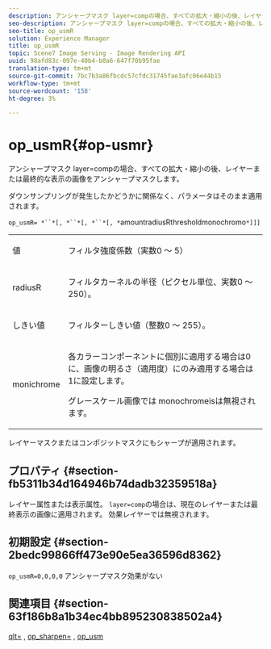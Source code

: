 ```yaml
---
description: アンシャープマスク layer=compの場合、すべての拡大・縮小の後、レイヤーまたは最終的な表示の画像をアンシャープマスクします。
seo-description: アンシャープマスク layer=compの場合、すべての拡大・縮小の後、レイヤーまたは最終的な表示の画像をアンシャープマスクします。
seo-title: op_usmR
solution: Experience Manager
title: op_usmR
topic: Scene7 Image Serving - Image Rendering API
uuid: 98afd83c-097e-40b4-b0a6-647f70b95fae
translation-type: tm+mt
source-git-commit: 7bc7b3a86fbcdc57cfdc31745fae3afc06e44b15
workflow-type: tm+mt
source-wordcount: '158'
ht-degree: 3%

---
```



# op_usmR{#op-usmr}

アンシャープマスク layer=compの場合、すべての拡大・縮小の後、レイヤーまたは最終的な表示の画像をアンシャープマスクします。

ダウンサンプリングが発生したかどうかに関係なく、パラメータはそのまま適用されます。

`op_usmR= *``*[, *``*[, *``*[, *`amountradiusRthresholdmonochromo`*]]]`

<table id="simpletable_0697E3BCB45F41C494D93A6017ADD2BF"> 
 <tr class="strow"> 
  <td class="stentry"> <p><span class="codeph"><span class="varname"> 値</span></span> </p></td> 
  <td class="stentry"> <p>フィルタ強度係数（実数0 ～ 5） </p></td> 
 </tr> 
 <tr class="strow"> 
  <td class="stentry"> <p><span class="codeph"><span class="varname"> radiusR</span></span> </p></td> 
  <td class="stentry"> <p>フィルタカーネルの半径（ピクセル単位、実数0 ～ 250）。 </p></td> 
 </tr> 
 <tr class="strow"> 
  <td class="stentry"> <p><span class="codeph"><span class="varname"> しきい値</span></span> </p></td> 
  <td class="stentry"> <p>フィルターしきい値（整数0 ～ 255）。 </p></td> 
 </tr> 
 <tr class="strow"> 
  <td class="stentry"> <p><span class="codeph"><span class="varname"> monichrome</span></span> </p></td> 
  <td class="stentry"> <p>各カラーコンポーネントに個別に適用する場合は0に、画像の明るさ（適用度）にのみ適用する場合は1に設定します。 </p> <p><span class="codeph"> <span class="varname"> グレースケール画像では</span></span> monochromeisは無視されます。 </p> </td> 
 </tr> 
</table>

レイヤーマスクまたはコンポジットマスクにもシャープが適用されます。

## プロパティ {#section-fb5311b34d164946b74dadb32359518a}

レイヤー属性または表示属性。 `layer=comp`の場合は、現在のレイヤーまたは最終表示の画像に適用されます。 効果レイヤーでは無視されます。

## 初期設定 {#section-2bedc99866ff473e90e5ea36596d8362}

`op_usmR=0,0,0,0` アンシャープマスク効果がない

## 関連項目 {#section-63f186b8a1b34ec4bb895230838502a4}

[qlt=](../../../../../is-api/http-ref/image-serving-api-ref/c-http-protocol-reference/c-command-reference/r-is-http-qlt.md#reference-f69ed0758c784b0385d979820546d352) ,  [op_sharpen=](../../../../../is-api/http-ref/image-serving-api-ref/c-http-protocol-reference/c-command-reference/r-op-sharpen.md#reference-c32573230c6140f883efdaa201ea8541) ,  [op_usm](../../../../../is-api/http-ref/image-serving-api-ref/c-http-protocol-reference/c-command-reference/r-op-usm.md#reference-51ac75adadfe4346ab60953192d0a1aa)
